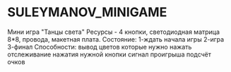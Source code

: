 # SULEYMANOV_MINIGAME
Мини игра "Танцы света"
Ресурсы - 4 кнопки, светодиодная матрица 8*8, провода, макетная плата.
Состояние: 
1-ждать начала игры
2-игра
3-финал
Способности:
вывод цветов которые нужно нажать
отслеживание нажатия нужной кнопки
сигнал проигрыша
подсчёт очков
